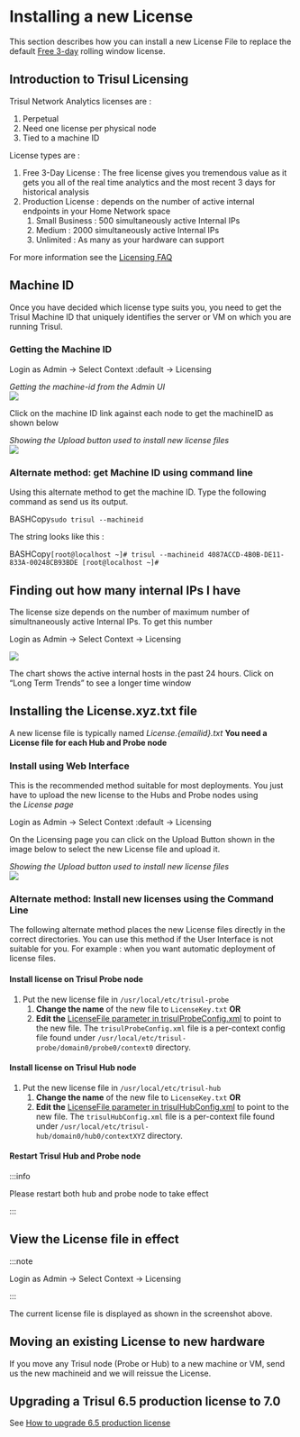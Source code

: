 # Installing a new License

This section describes how you can install a new License File to replace the default [Free 3-day](https://trisul.org/free) rolling window license.

## Introduction to Trisul Licensing

Trisul Network Analytics licenses are :

1. Perpetual
2. Need one license per physical node
3. Tied to a machine ID

License types are :

1. Free 3-Day License : The free license gives you tremendous value as it gets you all of the real time analytics and the most recent 3 days for historical analysis
2. Production License : depends on the number of active internal endpoints in your Home Network space
   1. Small Business : 500 simultaneously active Internal IPs
   2. Medium : 2000 simultaneously active Internal IPs
   3. Unlimited : As many as your hardware can support

For more information see the [Licensing FAQ](https://trisul.org/pricing)

## Machine ID

Once you have decided which license type suits you, you need to get the Trisul Machine ID that uniquely identifies the server or VM on which you are running Trisul.

### Getting the Machine ID

Login as Admin → Select Context :default → Licensing

*Getting the machine-id from the Admin UI*  
![](https://trisul.org/docs/ug/install/images/machineid.png)

Click on the machine ID link against each node to get the machineID as shown below

*Showing the Upload button used to install new license files*  
![](https://trisul.org/docs/ug/install/images/machineid_value.png)

### Alternate method: get Machine ID using command line

Using this alternate method to get the machine ID. Type the following command as send us its output.

 BASHCopy`sudo trisul --machineid`

The string looks like this :

 BASHCopy`[root@localhost ~]# trisul --machineid 4087ACCD-4B0B-DE11-833A-00248CB93BDE [root@localhost ~]#` 

## Finding out how many internal IPs I have

The license size depends on the number of maximum number of simultnaneously active Internal IPs. To get this number

Login as Admin → Select Context → Licensing

![](https://trisul.org/docs/ug/install/images/license.png)

The chart shows the active internal hosts in the past 24 hours. Click on “Long Term Trends” to see a longer time window

## Installing the License.xyz.txt file

A new license file is typically named *License.\{emailid\}.txt* **You need a License file for each Hub and Probe node**

### Install using Web Interface

This is the recommended method suitable for most deployments. You just have to upload the new license to the Hubs and Probe nodes using the *License page*

Login as Admin → Select Context :default → Licensing

On the Licensing page you can click on the Upload Button shown in the image below to select the new License file and upload it.

*Showing the Upload button used to install new license files*  
![](https://trisul.org/docs/ug/install/images/license_upload.png)

### Alternate method: Install new licenses using the Command Line

The following alternate method places the new License files directly in the correct directories. You can use this method if the User Interface is not suitable for you. For example : when you want automatic deployment of license files.

#### Install license on Trisul Probe node

1. Put the new license file in `/usr/local/etc/trisul-probe`
   1. **Change the name** of the new file to `LicenseKey.txt` **OR**
   2. **Edit the** [LicenseFile parameter in trisulProbeConfig.xml](/docs/ref/trisulProbe-config#app ) to point to the new file. The `trisulProbeConfig.xml` file is a per-context config file found under `/usr/local/etc/trisul-probe/domain0/probe0/context0` directory.

#### Install license on Trisul Hub node

1. Put the new license file in `/usr/local/etc/trisul-hub`
   1. **Change the name** of the new file to `LicenseKey.txt` **OR**
   2. **Edit the** [LicenseFile parameter in trisulHubConfig.xml](/docs/ref/trisulProbe-config#app ) to point to the new file. The `trisulHubConfig.xml` file is a per-context file found under `/usr/local/etc/trisul-hub/domain0/hub0/contextXYZ` directory.

#### Restart Trisul Hub and Probe node

:::info

Please restart both hub and probe node to take effect

:::

## View the License file in effect

:::note

Login as Admin → Select Context → Licensing

:::

The current license file is displayed as shown in the screenshot above.

## Moving an existing License to new hardware

If you move any Trisul node (Probe or Hub) to a new machine or VM, send us the new machineid and we will reissue the License.

## Upgrading a Trisul 6.5 production license to 7.0

See [How to upgrade 6.5 production license](/docs/ug/install/18-6.5productlicesne )
